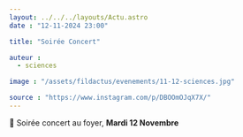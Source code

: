```yaml
---
layout: ../../../layouts/Actu.astro
date : "12-11-2024 23:00"

title: "Soirée Concert"

auteur :
  - sciences

image : "/assets/fildactus/evenements/11-12-sciences.jpg"

source : "https://www.instagram.com/p/DBOOmOJqX7X/"
---
```


🎸 Soirée concert au foyer, __Mardi 12 Novembre__
